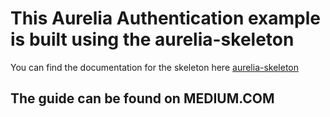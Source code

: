 # This Aurelia Authentication example is built using the aurelia-skeleton
You can find the documentation for the skeleton here [aurelia-skeleton](https://github.com/aurelia/skeleton-navigation/tree/master/skeleton-esnext-webpack)

## The guide can be found on MEDIUM.COM

